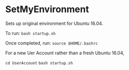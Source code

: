 # SetMyEnvironment
Sets up original environment for Ubuntu 16.04.

To run:
`bash startup.sh`

Once completed, run:
`source $HOME/.bashrc`

For a new Uer Account rather than a fresh Ubuntu 16.04,

`cd UserAccount`
`bash startup.sh`
